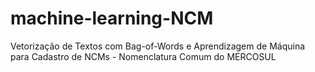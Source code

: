 # machine-learning-NCM
Vetorização de Textos com Bag-of-Words e Aprendizagem de Máquina para Cadastro de NCMs - Nomenclatura Comum do MERCOSUL
